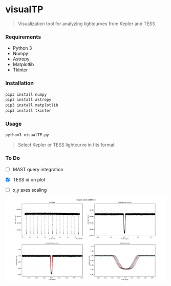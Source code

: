 # visualTP
> Visualization tool for analyzing lightcurves from Kepler and TESS

### Requirements
  * Python 3
  * Numpy
  * Astropy
  * Matplotlib
  * Tkinter
  
### Installation

```python
pip3 install numpy
pip3 install astropy
pip3 install matplotlib
pip3 install tkinter
```

### Usage
```python
python3 visualTP.py
```
> Select Kepler or TESS lightcurve in fits format

### To Do
- [ ] MAST query integration
- [x] TESS id on plot
- [ ] x,y axes scaling




![transit](/media/visualTP.png) 

